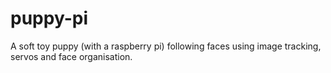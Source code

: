 # puppy-pi
A soft toy puppy (with a raspberry pi) following faces using image tracking, servos and face organisation.  
